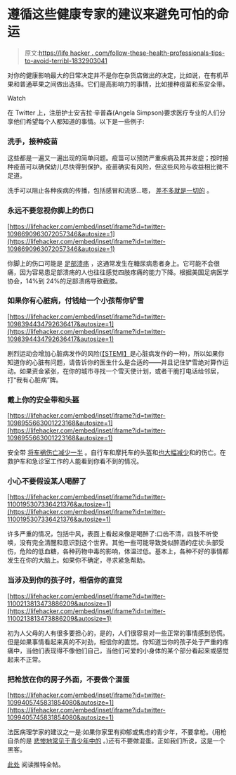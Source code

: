 # 遵循这些健康专家的建议来避免可怕的命运

> 原文:[https://life hacker . com/follow-these-health-professionals-tips-to-avoid-terribl-1832903041](https://lifehacker.com/follow-these-health-professionals-tips-to-avoid-terribl-1832903041)

对你的健康影响最大的日常决定并不是你在杂货店做出的决定，比如说，在有机苹果和普通苹果之间做出选择。它们是高影响力的事情，比如接种疫苗和系安全带。

Watch

在 Twitter 上，注册护士安吉拉·辛普森(Angela Simpson)要求医疗专业的人们分享他们希望每个人都知道的事情。以下是一些例子:

### 洗手，接种疫苗

这些都是一遍又一遍出现的简单问题。疫苗可以预防严重疾病及其并发症；按时接种疫苗可以确保幼儿尽快得到保护。疫苗确实有风险，但这些风险与收益相比微不足道。

洗手可以阻止各种疾病的传播，包括感冒和流感...嗯， [差不多就是一切的](https://www.cdc.gov/handwashing/why-handwashing.html) 。

### 永远不要忽视你脚上的伤口

 [https://lifehacker.com/embed/inset/iframe?id=twitter-1098690963072057346&autosize=1](https://lifehacker.com/embed/inset/iframe?id=twitter-1098690963072057346&autosize=1) 

你脚上的伤口可能是 [足部溃疡](https://www.apma.org/Patients/FootHealth.cfm?ItemNumber=981) ，这通常发生在糖尿病患者身上。它可能不会很痛，因为容易患足部溃疡的人也往往感觉四肢疼痛的能力下降。根据美国足病医学协会，14%到 24%的足部溃疡导致截肢。

### 如果你有心脏病，付钱给一个小孩帮你铲雪

 [https://lifehacker.com/embed/inset/iframe?id=twitter-1098394434792636417&autosize=1](https://lifehacker.com/embed/inset/iframe?id=twitter-1098394434792636417&autosize=1) 

剧烈运动会增加心脏病发作的风险([【STEMI】](https://www.piedmont.org/living-better/why-stemi-heart-attacks-are-so-deadly)是心脏病发作的一种)，所以如果你知道你的心脏有问题，请告诉你的医生什么是合适的——并且记住铲雪绝对算作运动。如果资金紧张，在你的城市寻找一个雪天使计划，或者干脆打电话给邻居，打“我有心脏病”牌。

### 戴上你的安全带和头盔

 [https://lifehacker.com/embed/inset/iframe?id=twitter-1098955663001223168&autosize=1](https://lifehacker.com/embed/inset/iframe?id=twitter-1098955663001223168&autosize=1) 

安全带 [将车祸伤亡减少一半](https://www.cdc.gov/motorvehiclesafety/seatbelts/facts.html) 。自行车和摩托车的头盔和[也大幅减少](https://www.theguardian.com/lifeandstyle/2016/sep/22/bicycle-helmets-reduce-risk-of-serious-head-injury-by-nearly-70-study-finds)和的伤亡。在救护车和急诊室工作的人能看到你看不到的情况。

### 小心不要假设某人喝醉了

 [https://lifehacker.com/embed/inset/iframe?id=twitter-1100195307336421376&autosize=1](https://lifehacker.com/embed/inset/iframe?id=twitter-1100195307336421376&autosize=1) 

许多严重的情况，包括中风，表面上看起来像是喝醉了:口齿不清，四肢不听使唤，没有完全清醒和意识到这个世界。其他一些可能导致类似醉酒的症状:头部受伤，危险的低血糖，各种药物中毒的影响，体温过低。基本上，各种不好的事情都发生在你的大脑上。如果你不确定，寻求紧急帮助。

### 当涉及到你的孩子时，相信你的直觉

 [https://lifehacker.com/embed/inset/iframe?id=twitter-1100213813473886209&autosize=1](https://lifehacker.com/embed/inset/iframe?id=twitter-1100213813473886209&autosize=1) 

初为人父母的人有很多要担心的，是的，人们很容易对一些正常的事情感到恐慌。但是如果事情看起来真的不对劲，相信你的直觉。你知道当你的孩子处于严重的疼痛中，当他们表现得不像他们自己，当他们可爱的小身体的某个部分看起来或感觉起来不正常。

### 把枪放在你的房子外面，不要做个混蛋

 [https://lifehacker.com/embed/inset/iframe?id=twitter-1099405745831854080&autosize=1](https://lifehacker.com/embed/inset/iframe?id=twitter-1099405745831854080&autosize=1) 

法医病理学家的建议之一是:如果你家里有抑郁或焦虑的青少年，不要拿枪。(用枪自杀的是 [悲惨地常见于青少年中的](https://psmag.com/social-justice/household-guns-linked-to-youth-suicides) 。)还有不要做混蛋。正如我们所说，这是一个黑客。

[此处](https://twitter.com/AngelaSNMF/status/1098690963072057346) 阅读推特全帖。